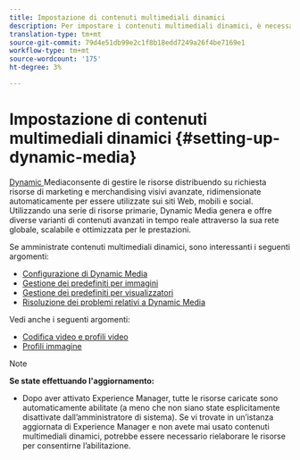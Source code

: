 ```yaml
---
title: Impostazione di contenuti multimediali dinamici
description: Per impostare i contenuti multimediali dinamici, è necessario configurare i contenuti multimediali dinamici e gestire i predefiniti per immagini e visualizzatori
translation-type: tm+mt
source-git-commit: 79d4e51db99e2c1f8b18edd7249a26f4be7169e1
workflow-type: tm+mt
source-wordcount: '175'
ht-degree: 3%

---
```



# Impostazione di contenuti multimediali dinamici {#setting-up-dynamic-media}

[Dynamic ](https://www.adobe.com/solutions/web-experience-management/dynamic-media.html) Mediaconsente di gestire le risorse distribuendo su richiesta risorse di marketing e merchandising visivi avanzate, ridimensionate automaticamente per essere utilizzate sui siti Web, mobili e social. Utilizzando una serie di risorse primarie, Dynamic Media genera e offre diverse varianti di contenuti avanzati in tempo reale attraverso la sua rete globale, scalabile e ottimizzata per le prestazioni.

<!-- OBSOLETE UNTIL THE INTEGRATING SCENE7 TOPIC GETS A MAJOR UPDATE

>[!NOTE]
>
>This documentation describes Dynamic Media capabilites, which are integrated directly into Experience Manager. If you are using Dynamic Media Classic (previously called Scene7) integrated into Experience Manager, see [Dynamic Media Classic integration documentation](/help/sites-cloud/administering/integrating-scene7.md).
>
>See [Dual Use Scenario](/help/sites-cloud/administering/integrating-scene7.md#dual-use-scenario) for times when you may want to use Experience Manager integrated with Dynamic Media Classic along with Dynamic Media.

-->

Se amministrate contenuti multimediali dinamici, sono interessanti i seguenti argomenti:

* [Configurazione di Dynamic Media](config-dm.md)
* [Gestione dei predefiniti per immagini](managing-image-presets.md)
* [Gestione dei predefiniti per visualizzatori](managing-viewer-presets.md)
* [Risoluzione dei problemi relativi a Dynamic Media](troubleshoot-dm.md)

Vedi anche i seguenti argomenti:

* [Codifica video e profili video](video-profiles.md)
* [Profili immagine](image-profiles.md)

>[!NOTE]
>
>**Se state effettuando l&#39;aggiornamento:**
>
>* Dopo aver attivato  Experience Manager, tutte le risorse caricate sono automaticamente abilitate (a meno che non siano state esplicitamente disattivate dall’amministratore di sistema). Se vi trovate in un’istanza aggiornata di  Experience Manager e non avete mai usato contenuti multimediali dinamici, potrebbe essere necessario rielaborare le risorse per consentirne l’abilitazione.
